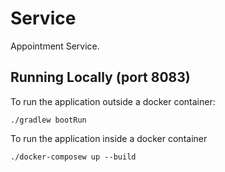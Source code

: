 # Service

Appointment Service.

## Running Locally (port 8083)

To run the application outside a docker container:

```
./gradlew bootRun
```

To run the application inside a docker container

```
./docker-composew up --build
```
